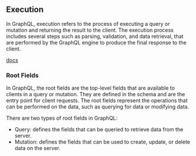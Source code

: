 ## Execution
In GraphQL, execution refers to the process of executing a query or mutation and returning the result to the client. The execution process includes several steps such as parsing, validation, and data retrieval, that are performed by the GraphQL engine to produce the final response to the client.

[docs](https://graphql.org/graphql-js/execution/)

### Root Fields
In GraphQL, the root fields are the top-level fields that are available to clients in a query or mutation. They are defined in the schema and are the entry point for client requests. The root fields represent the operations that can be performed on the data, such as querying for data or modifying data.

There are two types of root fields in GraphQL:

- Query: defines the fields that can be queried to retrieve data from the server.
- Mutation: defines the fields that can be used to create, update, or delete data on the server.
